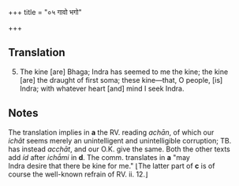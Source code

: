 +++
title = "०५ गावो भगो"

+++
## Translation
5. The kine \[are\] Bhaga; Indra has seemed to me the kine; the kine  
\[are\] the draught of first soma; these kine—that, O people, \[is\]  
Indra; with whatever heart \[and\] mind I seek Indra.

## Notes
The translation implies in **a** the RV. reading *achān*, of which our  
*ichāt* seems merely an unintelligent and unintelligible corruption; TB.  
has instead *acchāt*, and our O.K. give the same. Both the other texts  
add *íd* after *ichā́mi* in **d**. The comm. translates in **a** "may  
Indra desire that there be kine for me." ⌊The latter part of **c** is of  
course the well-known refrain of RV. ii. 12.⌋

